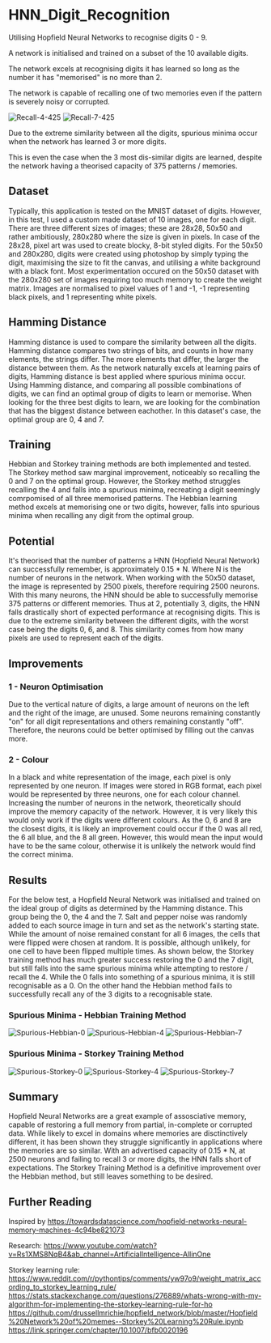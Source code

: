 # HNN_Digit_Recognition
Utilising Hopfield Neural Networks to recognise digits 0 - 9.

A network is initialised and trained on a subset of the 10 available digits.

The network excels at recognising digits it has learned so long as the number it has "memorised" is no more than 2.

The network is capable of recalling one of two memories even if the pattern is severely noisy or corrupted.

![Recall-4-425](https://github.com/Callum-C/HNN_Digit_Recognition/assets/60474698/92987b7e-5cdf-494d-a46a-ae7f51f1e7f4)  ![Recall-7-425](https://github.com/Callum-C/HNN_Digit_Recognition/assets/60474698/91ce3d4e-8260-46f5-b2a0-00f781d68176)

Due to the extreme similarity between all the digits, spurious minima occur when the network has learned 3 or more digits.

This is even the case when the 3 most dis-similar digits are learned, despite the network having a theorised capacity of 375 patterns / memories.


## Dataset
Typically, this application is tested on the MNIST dataset of digits.
However, in this test, I used a custom made dataset of 10 images, one for each digit.
There are three different sizes of images; these are 28x28, 50x50 and rather ambitiously, 280x280 where the size is given in pixels.
In case of the 28x28, pixel art was used to create blocky, 8-bit styled digits.
For the 50x50 and 280x280, digits were created using photoshop by simply typing the digit, maximising the size to fit the canvas, and utilising a white background with a black font.
Most experimentation occured on the 50x50 dataset with the 280x280 set of images requiring too much memory to create the weight matrix.
Images are normalised to pixel values of 1 and -1, -1 representing black pixels, and 1 representing white pixels.

## Hamming Distance
Hamming distance is used to compare the similarity between all the digits.
Hamming distance compares two strings of bits, and counts in how many elements, the strings differ.
The more elements that differ, the larger the distance between them.
As the network naturally excels at learning pairs of digits, Hamming distance is best applied where spurious minima occur.
Using Hamming distance, and comparing all possible combinations of digits, we can find an optimal group of digits to learn or memorise.
When looking for the three best digits to learn, we are looking for the combination that has the biggest distance between eachother.
In this dataset's case, the optimal group are 0, 4 and 7.

## Training
Hebbian and Storkey training methods are both implemented and tested.
The Storkey method saw marginal improvement, noticeably so recalling the 0 and 7 on the optimal group.
However, the Storkey method struggles recalling the 4 and falls into a spurious minima, recreating a digit seemingly comrpomised of all three memorised patterns.
The Hebbian learning method excels at memorising one or two digits, however, falls into spurious minima when recalling any digit from the optimal group.

## Potential
It's theorised that the number of patterns a HNN (Hopfield Neural Network) can successfully remember, is approximately 0.15 * N.
Where N is the number of neurons in the network. 
When working with the 50x50 dataset, the image is represented by 2500 pixels, therefore requiring 2500 neurons.
With this many neurons, the HNN should be able to successfully memorise 375 patterns or different memories.
Thus at 2, potentially 3, digits, the HNN falls drastically short of expected performance at recognising digits.
This is due to the extreme similarity between the different digits, with the worst case being the digits 0, 6, and 8. 
This similarity comes from how many pixels are used to represent each of the digits. 

## Improvements
### 1 - Neuron Optimisation
Due to the vertical nature of digits, a large amount of neurons on the left and the right of the image, are unused.
Some neurons remaining constantly "on" for all digit representations and others remaining constantly "off".
Therefore, the neurons could be better optimised by filling out the canvas more.

### 2 - Colour
In a black and white representation of the image, each pixel is only represented by one neuron.
If images were stored in RGB format, each pixel would be represented by three neurons, one for each colour channel.
Increasing the number of neurons in the network, theoretically should improve the memory capacity of the network.
However, it is very likely this would only work if the digits were different colours.
As the 0, 6 and 8 are the closest digits, it is likely an improvement could occur if the 0 was all red, the 6 all blue, and the 8 all green.
However, this would mean the input would have to be the same colour, otherwise it is unlikely the network would find the correct minima.

## Results
For the below test, a Hopfield Neural Network was initialised and trained on the ideal group of digits as determined by the Hamming distance.
This group being the 0, the 4 and the 7. Salt and pepper noise was randomly added to each source image in turn and set as the network's starting state.
While the amount of noise remained constant for all 6 images, the cells that were flipped were chosen at random. It is possible, although unlikely, for one cell to have been flipped multiple times.
As shown below, the Storkey training method has much greater success restoring the 0 and the 7 digit, but still falls into the same spurious minima while attempting to restore / recall the 4.
While the 0 falls into something of a spurious minima, it is still recognisable as a 0. On the other hand the Hebbian method fails to successfully recall any of the 3 digits to a recognisable state.

### Spurious Minima - Hebbian Training Method
![Spurious-Hebbian-0](https://github.com/Callum-C/HNN_Digit_Recognition/assets/60474698/45ede62d-20ab-443e-b8ed-aea611ebe709)  ![Spurious-Hebbian-4](https://github.com/Callum-C/HNN_Digit_Recognition/assets/60474698/020172f2-8252-4a07-b8bb-a289970b58b9)  ![Spurious-Hebbian-7](https://github.com/Callum-C/HNN_Digit_Recognition/assets/60474698/fd6b7c9d-1d59-4ba8-8297-3a9fdf55c289)


### Spurious Minima - Storkey Training Method
![Spurious-Storkey-0](https://github.com/Callum-C/HNN_Digit_Recognition/assets/60474698/6d68355c-2e56-4075-b605-b72e3a673188)  ![Spurious-Storkey-4](https://github.com/Callum-C/HNN_Digit_Recognition/assets/60474698/35aab213-bd18-48d5-a6ff-db4ffbcb76b0)  ![Spurious-Storkey-7](https://github.com/Callum-C/HNN_Digit_Recognition/assets/60474698/601fb250-804b-4d0a-a67d-9672a68c2887)

## Summary
Hopfield Neural Networks are a great example of assosciative memory, capable of restoring a full memory from partial, in-complete or corrupted data. 
While likely to excel in domains where memories are disctinctively different, it has been shown they struggle significantly in applications where the memories are so similar.
With an advertised capacity of 0.15 * N, at 2500 neurons and failing to recall 3 or more digits, the HNN falls short of expectations.
The Storkey Training Method is a definitive improvement over the Hebbian method, but still leaves something to be desired.

## Further Reading
Inspired by https://towardsdatascience.com/hopfield-networks-neural-memory-machines-4c94be821073

Research: 
https://www.youtube.com/watch?v=Rs1XMS8NqB4&ab_channel=ArtificialIntelligence-AllinOne

Storkey learning rule: 
https://www.reddit.com/r/pythontips/comments/yw97o9/weight_matrix_according_to_storkey_learning_rule/
https://stats.stackexchange.com/questions/276889/whats-wrong-with-my-algorithm-for-implementing-the-storkey-learning-rule-for-ho
https://github.com/drussellmrichie/hopfield_network/blob/master/Hopfield%20Network%20of%20memes--Storkey%20Learning%20Rule.ipynb
https://link.springer.com/chapter/10.1007/bfb0020196
 
 
